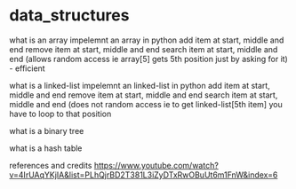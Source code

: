 # data_structures

what is an array
impelemnt an array in python
add item at start, middle and end
remove item at start, middle and end
search item at start, middle and end (allows random access ie array[5] gets 5th position just by asking for it) - efficient


what is a linked-list
impelemnt an linked-list in python
add item at start, middle and end
remove item at start, middle and end
search item at start, middle and end (does not random access ie to get linked-list[5th item] you have to loop to that position

what is a binary tree

what is a hash table



references and credits
https://www.youtube.com/watch?v=4IrUAqYKjIA&list=PLhQjrBD2T381L3iZyDTxRwOBuUt6m1FnW&index=6

